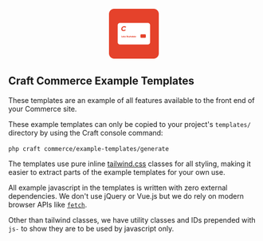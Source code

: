 <p align="center"><img src="../src/icon.svg" width="100" height="100" alt="Craft Commerce icon"></p>

## Craft Commerce Example Templates

These templates are an example of all features available to the front end of your Commerce site.

These example templates can only be copied to your project's `templates/` directory by using the Craft console command:

`php craft commerce/example-templates/generate`

The templates use pure inline [tailwind.css](https://tailwindcss.com/) classes for all styling, making it easier to extract 
parts of the example templates for your own use.

All example javascript in the templates is written with zero external dependencies. We don't use jQuery or Vue.js but we do 
rely on modern browser APIs like [`fetch`](https://caniuse.com/#feat=fetch).

Other than tailwind classes, we have utility classes and IDs prepended with `js-` to show they are to be used by javascript only.

 
